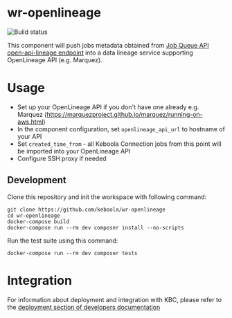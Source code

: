 # wr-openlineage

![Build status](https://github.com/keboola/wr-openlineage/actions/workflows/push.yml/badge.svg)

This component will push jobs metadata obtained from [Job Queue API open-api-lineage endpoint](https://app.swaggerhub.com/apis-docs/keboola/job-queue-api/1.2.6#/Jobs/getJobOpenApiLineage) into a data lineage service supporting OpenLineage API (e.g. Marquez).

# Usage

- Set up your OpenLineage API if you don't have one already e.g. Marquez (https://marquezproject.github.io/marquez/running-on-aws.html)
- In the component configuration, set `openlineage_api_url` to hostname of your API  
- Set `created_time_from` - all Keboola Connection jobs from this point will be imported into your OpenLineage API
- Configure SSH proxy if needed


## Development
 
Clone this repository and init the workspace with following command:

```
git clone https://github.com/keboola/wr-openlineage
cd wr-openlineage
docker-compose build
docker-compose run --rm dev composer install --no-scripts
```

Run the test suite using this command:

```
docker-compose run --rm dev composer tests
```
 
# Integration

For information about deployment and integration with KBC, please refer to the [deployment section of developers documentation](https://developers.keboola.com/extend/component/deployment/)
